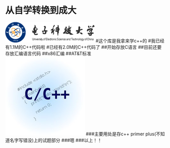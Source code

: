 从自学转换到成大
==============
![image](https://github.com/mobi12/study/blob/master/logo.png)
#这个库是我拿来学c++的
#我已经有1.1M的C++代码啦
#已经有2.0M的C++代码了
##开始存放C语言
##目前还要存放汇编语言代码
##x86汇编
##AT&T标准
![image](https://github.com/mobi12/study/blob/master/cpp.jpg)
###主要用处是存c++ primer plus(不知道名字写错没)上的试题部分
###嗯
###以上！！

